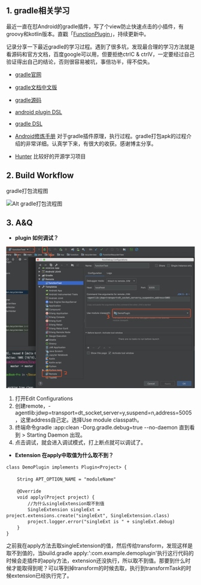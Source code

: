 ## 1. gradle相关学习
最近一直在怼Android的gradle插件，写了个view防止快速点击的小插件，有groovy和kotlin版本。直戳「[FunctionPlugin](https://github.com/zilicheOwns/SingleClickPlugin)」，持续更新中。

记录分享一下最近gradle的学习过程。遇到了很多坑，发现最合理的学习方法就是看源码和官方文档，百度google可以用，但要拒绝ctrlC & ctrlV，一定要经过自己验证得出自己的结论，否则很容易被坑，事倍功半，得不偿失。

* [gradle官网 ](https://docs.gradle.org/current/userguide/getting_started.html)

* [gradle文档中文版](https://dongchuan.gitbooks.io/gradle-user-guide-/build_script_basics/projects_and_tasks.html)

* [gradle源码](https://github.com/gradle/gradle/tree/v4.1.0)

* [android plugin DSL](http://google.github.io/android-gradle-dsl/current/com.android.build.gradle.BaseExtension.html#com.android.build.gradle.BaseExtension:jacoco(org.gradle.api.Action))

* [gradle DSL](https://docs.gradle.org/current/dsl/index.html)

* [Android修炼手册](https://github.com/5A59/android-training) 对于gradle插件原理，执行过程。gradle打包apk的过程介绍的非常详细。认真学下来，有很大的收获。感谢博主分享。

* [Hunter](https://github.com/Leaking/Hunter) 比较好的开源学习项目

## 2. Build Workflow

gradle打包流程图

![Alt gradle打包流程图](https://upload-images.jianshu.io/upload_images/2516746-fafc29dfa781d1fc.png?imageMogr2/auto-orient/strip|imageView2/2/w/993/format/webp)

## 3. A&Q

* **plugin 如何调试？**

![调试步骤](images/WX20190922-224523@2x.png)
1. 打开Edit Configurations
2. 创建remote，-agentlib:jdwp=transport=dt_socket,server=y,suspend=n,address=5005，这里address自己定。选择Use module classpath。
3. 终端命令gradle :app:clean -Dorg.gradle.debug=true --no-daemon  直到看到 > Starting Daemon 出现。
4. 点击调试，就会进入调试模式，打上断点就可以调试了。


* **Extension 在apply中取值为什么取不到？**
```
class DemoPlugin implements Plugin<Project> {

    String APT_OPTION_NAME = "moduleName"

    @Override
    void apply(Project project) {
        //为什么singleExtension取不到值
        SingleExtension singleExt = project.extensions.create("singleExt", SingleExtension.class)
        project.logger.error("singleExt is " + singleExt.debug)
    }
}
```
之前我在apply方法去取singleExtension的值，然后传给transform，发现这样是取不到值的，当build.gradle apply:':com.example.demoplugin'执行这行代码的时候会走插件的apply方法，extension还没执行，所以取不到值。那要到什么时候才能取得到呢？可以等到掉transform的时候去取，执行到transformTask的时候extension已经执行完了。
